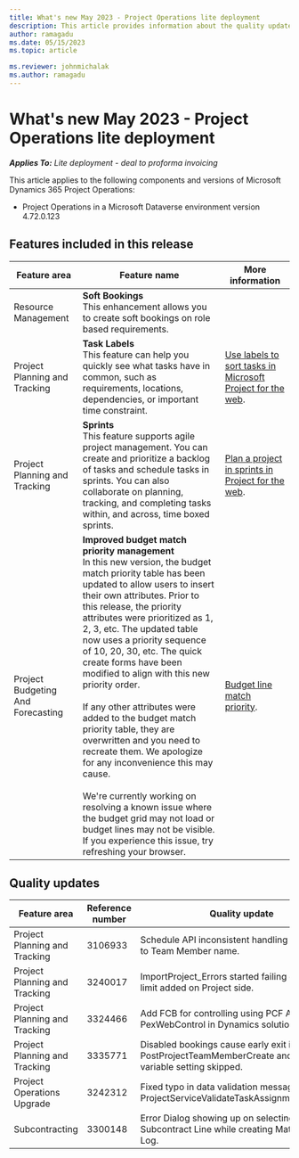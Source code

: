 ```yaml
---
title: What's new May 2023 - Project Operations lite deployment
description: This article provides information about the quality updates that are available in the May 2023 release of Microsoft Dynamics 365 Project Operations lite deployment.
author: ramagadu
ms.date: 05/15/2023
ms.topic: article

ms.reviewer: johnmichalak 
ms.author: ramagadu
---
```


# What's new May 2023 - Project Operations lite deployment

_**Applies To:** Lite deployment - deal to proforma invoicing_

This article applies to the following components and versions of Microsoft Dynamics 365 Project Operations:

- Project Operations in a Microsoft Dataverse environment version 4.72.0.123

## Features included in this release

| Feature area | Feature name | More information |
| --- | --- | --- |
|Resource Management| **Soft Bookings**</br>This enhancement allows you to create soft bookings on role based requirements. | |
|Project Planning and Tracking| **Task Labels**</br>This feature can help you quickly see what tasks have in common, such as requirements, locations, dependencies, or important time constraint. | [Use labels to sort tasks in Microsoft Project for the web](https://support.microsoft.com/en-us/office/use-labels-to-sort-tasks-in-microsoft-project-for-the-web-32dfc732-7bbc-48f0-9d17-672ddcd1905c). |
|Project Planning and Tracking| **Sprints**</br>This feature supports agile project management. You can create and prioritize a backlog of tasks and schedule tasks in sprints. You can also collaborate on planning, tracking, and completing tasks within, and across, time boxed sprints.| [Plan a project in sprints in Project for the web](https://support.microsoft.com/en-us/office/plan-a-project-in-sprints-in-project-for-the-web-7536fbef-0ece-47bf-beae-6a8ac2c69955). |
|Project Budgeting And Forecasting| **Improved budget match priority management**</br>In this new version, the budget match priority table has been updated to allow users to insert their own attributes. Prior to this release, the priority attributes were prioritized as 1, 2, 3, etc. The updated table now uses a priority sequence of 10, 20, 30, etc. The quick create forms have been modified to align with this new priority order. </br> </br>If any other attributes were added to the budget match priority table, they are overwritten and you need to recreate them. We apologize for any inconvenience this may cause.</br></br> We're currently working on resolving a known issue where the budget grid may not load or budget lines may not be visible. If you experience this issue, try refreshing your browser.| [Budget line match priority](/dynamics365/project-operations/pro/budget/budget-line-match-priority). |

## Quality updates
| Feature area | Reference number | Quality update |
| --- | --- | --- |
|Project Planning and Tracking|3106933|Schedule API inconsistent handling of updates to Team Member name. |
|Project Planning and Tracking|3240017|ImportProject_Errors started failing due to new limit added on Project side. |
|Project Planning and Tracking|3324466|Add FCB for controlling using PCF Auth in PexWebControl in Dynamics solution. |
|Project Planning and Tracking|3335771|Disabled bookings cause early exit in PostProjectTeamMemberCreate and shared variable setting skipped. |
|Project Operations Upgrade|3242312|Fixed typo in data validation message - ProjectServiceValidateTaskAssignmentCount.cs. |
|Subcontracting|3300148|Error Dialog showing up on selecting Subcontract Line while creating Material Usage Log. |
